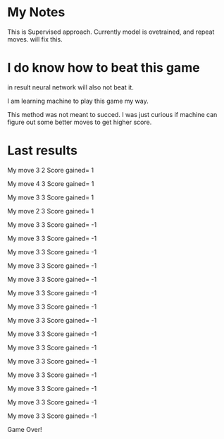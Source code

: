 # My Notes

This is Supervised approach.
Currently model is ovetrained, and repeat moves. will fix this.


# I do know how to beat this game
in result neural network will also not beat it.

I am learning machine to play this game my way.

This method was not meant to succed. I was just curious if machine can figure out some better moves to get higher score.

# Last results

My move 3 2 	 Score gained= 1

My move 4 3 	 Score gained= 1

My move 3 3 	 Score gained= 1

My move 2 3 	 Score gained= 1

My move 3 3 	 Score gained= -1

My move 3 3 	 Score gained= -1

My move 3 3 	 Score gained= -1

My move 3 3 	 Score gained= -1

My move 3 3 	 Score gained= -1

My move 3 3 	 Score gained= -1

My move 3 3 	 Score gained= -1

My move 3 3 	 Score gained= -1

My move 3 3 	 Score gained= -1

My move 3 3 	 Score gained= -1

My move 3 3 	 Score gained= -1

My move 3 3 	 Score gained= -1

My move 3 3 	 Score gained= -1

My move 3 3 	 Score gained= -1

My move 3 3 	 Score gained= -1

Game Over!